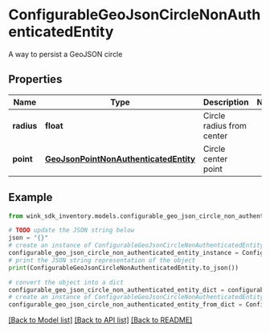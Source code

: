 # ConfigurableGeoJsonCircleNonAuthenticatedEntity

A way to persist a GeoJSON circle

## Properties

Name | Type | Description | Notes
------------ | ------------- | ------------- | -------------
**radius** | **float** | Circle radius from center | 
**point** | [**GeoJsonPointNonAuthenticatedEntity**](GeoJsonPointNonAuthenticatedEntity.md) | Circle center point | 

## Example

```python
from wink_sdk_inventory.models.configurable_geo_json_circle_non_authenticated_entity import ConfigurableGeoJsonCircleNonAuthenticatedEntity

# TODO update the JSON string below
json = "{}"
# create an instance of ConfigurableGeoJsonCircleNonAuthenticatedEntity from a JSON string
configurable_geo_json_circle_non_authenticated_entity_instance = ConfigurableGeoJsonCircleNonAuthenticatedEntity.from_json(json)
# print the JSON string representation of the object
print(ConfigurableGeoJsonCircleNonAuthenticatedEntity.to_json())

# convert the object into a dict
configurable_geo_json_circle_non_authenticated_entity_dict = configurable_geo_json_circle_non_authenticated_entity_instance.to_dict()
# create an instance of ConfigurableGeoJsonCircleNonAuthenticatedEntity from a dict
configurable_geo_json_circle_non_authenticated_entity_from_dict = ConfigurableGeoJsonCircleNonAuthenticatedEntity.from_dict(configurable_geo_json_circle_non_authenticated_entity_dict)
```
[[Back to Model list]](../README.md#documentation-for-models) [[Back to API list]](../README.md#documentation-for-api-endpoints) [[Back to README]](../README.md)


